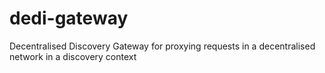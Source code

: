 # dedi-gateway
Decentralised Discovery Gateway for proxying requests in a decentralised network in a discovery context
